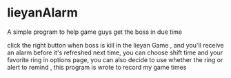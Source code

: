 lieyanAlarm
===========

A simple program to help game guys get the boss in due time

click the  right button when boss is kill in the lieyan Game , and you'll receive an alarm before it's refreshed next time,
you can choose shift time and your favorite ring in options page,
you can also decide to use whether the ring or alert to remind ,
this program is wrote to record my game times
